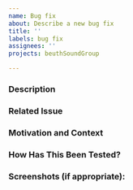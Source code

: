 ```yaml
---
name: Bug fix
about: Describe a new bug fix
title: ''
labels: bug fix
assignees: ''
projects: beuthSoundGroup

---
```


<!--- Provide a general summary of your changes in the Title above -->

<!--- Required --->
### Description
<!--- Describe your changes in detail -->

<!--- Required --->
### Related Issue
<!--- This project only accepts pull requests related to open issues -->
<!--- If suggesting a new feature or change, please discuss it in an issue first -->
<!--- If fixing a bug, there should be an issue describing it with steps to reproduce -->
<!--- Please link to the issue here: -->

<!--- Optional -->
### Motivation and Context
<!--- Why is this change required? What problem does it solve? -->
<!--- If it fixes an open issue, please link to the issue here. -->

<!--- Short -->
### How Has This Been Tested?
<!--- Please describe in detail how you tested your changes. -->
<!--- Include details of your testing environment, and the tests you ran to -->
<!--- see how your change affects other areas of the code, etc. -->

<!--- Optional -->
### Screenshots (if appropriate):
